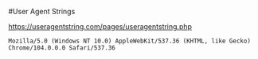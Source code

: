 #User Agent Strings

https://useragentstring.com/pages/useragentstring.php

`Mozilla/5.0 (Windows NT 10.0) AppleWebKit/537.36 (KHTML, like Gecko) Chrome/104.0.0.0 Safari/537.36`